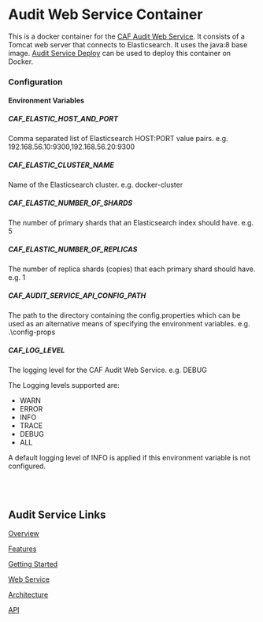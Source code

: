 # Audit Web Service Container

This is a docker container for the [CAF Audit Web Service](https://github.com/CAFAudit/audit-service/tree/develop/caf-audit-service). It consists of a Tomcat web server that connects to Elasticsearch. It uses the java:8 base image. [Audit Service Deploy](https://github.com/CAFAudit/audit-service-deploy) can be used to deploy this container on Docker.

### Configuration

#### Environment Variables

##### CAF\_ELASTIC\_HOST\_AND\_PORT
Comma separated list of Elasticsearch HOST:PORT value pairs. e.g. 192.168.56.10:9300,192.168.56.20:9300

##### CAF\_ELASTIC\_CLUSTER\_NAME
Name of the Elasticsearch cluster. e.g. docker-cluster

##### CAF\_ELASTIC\_NUMBER\_OF\_SHARDS
The number of primary shards that an Elasticsearch index should have. e.g. 5

##### CAF\_ELASTIC\_NUMBER\_OF\_REPLICAS
The number of replica shards (copies) that each primary shard should have. e.g. 1

##### CAF\_AUDIT\_SERVICE\_API\_CONFIG\_PATH

The path to the directory containing the config.properties which can be used as an alternative means of specifying the environment variables. e.g. .\config-props

##### CAF\_LOG\_LEVEL

The logging level for the CAF Audit Web Service. e.g. DEBUG

The Logging levels supported are:

* WARN
* ERROR
* INFO
* TRACE
* DEBUG
* ALL

A default logging level of INFO is applied if this environment variable is not configured.

<br></br>

## Audit Service Links

[Overview](https://cafaudit.github.io/audit-service/pages/en-us/overview)

[Features](https://cafaudit.github.io/audit-service/pages/en-us/Features)

[Getting Started](https://cafaudit.github.io/audit-service/pages/en-us/Getting-Started)

[Web Service](https://cafaudit.github.io/audit-service/pages/en-us/Web-Service)

[Architecture](https://cafaudit.github.io/audit-service/pages/en-us/Architecture)

[API](https://cafaudit.github.io/audit-service/pages/en-us/Client-API)
